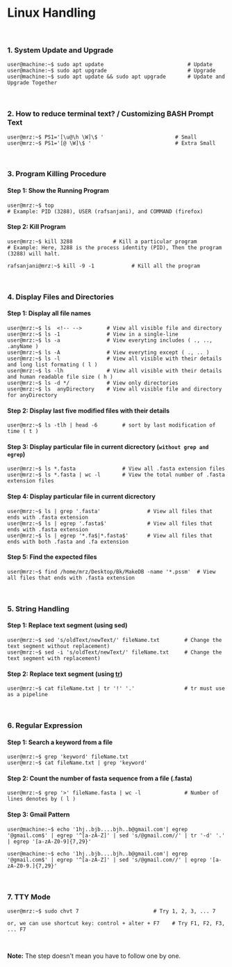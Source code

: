 # Linux Handling
&nbsp;

### 1. System Update and Upgrade
```console
user@machine:~$ sudo apt update                           # Update
user@machine:~$ sudo apt upgrade                          # Upgrade
user@machine:~$ sudo apt update && sudo apt upgrade       # Update and Upgrade Together
```

&nbsp;

### 2. How to reduce terminal text? / Customizing BASH Prompt Text
```console
user@mrz:~$ PS1='[\u@\h \W]\$ '                       # Small
user@mrz:~$ PS1='[@ \W]\$ '                           # Extra Small
```

&nbsp;

### 3. Program Killing Procedure
#### Step 1: Show the Running Program
```console
user@mrz:~$ top           
# Example: PID (3288), USER (rafsanjani), and COMMAND (firefox)
```

#### Step 2: Kill Program
```console
user@mrz:~$ kill 3288             # Kill a particular program
# Example: Here, 3288 is the process identity (PID), Then the program (3288) will halt.

rafsanjani@mrz:~$ kill -9 -1            # Kill all the program
```
&nbsp;

### 4. Display Files and Directories

#### Step 1: Display all file names
```console
user@mrz:~$ ls  <!-- -->        # View all visible file and directory
user@mrz:~$ ls -1               # View in a single-line
user@mrz:~$ ls -a               # View everyting includes ( ., .., .anyName )
user@mrz:~$ ls -A               # View everyting except ( ., .. )
user@mrz:~$ ls -l               # View all visible with their details and long list formating ( l ) 
user@mrz:~$ ls -lh              # View all visible with their details and human readable file size ( h ) 
user@mrz:~$ ls -d */            # View only directories
user@mrz:~$ ls  anyDirectory    # View all visible file and directory for anyDirectory
```

#### Step 2: Display last five modified files with their details
```console
user@mrz:~$ ls -tlh | head -6        # sort by last modification of time ( t )
```

#### Step 3: Display particular file in current dicrectory (`without grep and egrep`)
```console
user@mrz:~$ ls *.fasta               # View all .fasta extension files
user@mrz:~$ ls *.fasta | wc -l       # View the total number of .fasta extension files
```

#### Step 4: Display particular file in current dicrectory
```console
user@mrz:~$ ls | grep '.fasta'               # View all files that ends with .fasta extension  
user@mrz:~$ ls | egrep '.fasta$'             # View all files that ends with .fasta extension  
user@mrz:~$ ls | egrep '*.fa$|*.fasta$'      # View all files that ends with both .fasta and .fa extension  
```

#### Step 5: Find the expected files
```console
user@mrz:~$ find /home/mrz/Desktop/Bk/MakeDB -name '*.pssm'  # View all files that ends with .fasta extension  
```


&nbsp;

### 5. String Handling
#### Step 1: Replace text segment (using sed)
```console
user@mrz:~$ sed 's/oldText/newText/' fileName.txt        # Change the text segment without replacement) 
user@mrz:~$ sed -i 's/oldText/newText/' fileName.txt     # Change the text segment with replacement) 
```
#### Step 2: Replace text segment (using [tr](https://www.youtube.com/watch?v=i0Q8LRSiUZ4))
```console
user@mrz:~$ cat fileName.txt | tr '!' '.'                # tr must use as a pipeline
```

&nbsp;

### 6. Regular Expression
#### Step 1: Search a keyword from a file
```console
user@mrz:~$ grep 'keyword' fileName.txt
user@mrz:~$ cat fileName.txt | grep 'keyword'
```

#### Step 2: Count the number of fasta sequence from a file (.fasta)
```console
user@mrz:~$ grep '>' fileName.fasta | wc -l              # Number of lines denotes by ( l )
```

#### Step 3: Gmail Pattern
```console
user@machine:~$ echo '1hj..bjb....bjh..b@gmail.com'| egrep '@gmail.com$' | egrep '^[a-zA-Z]' | sed 's/@gmail.com//' | tr '-d' '.' | egrep '[a-zA-Z0-9]{7,29}' 

user@machine:~$ echo '1hj..bjb....bjh..b@gmail.com'| egrep '@gmail.com$' | egrep '^[a-zA-Z]' | sed 's/@gmail.com//' | egrep '[a-zA-Z0-9.]{7,29}' 
```

&nbsp;

### 7. TTY Mode
```console
user@mrz:~$ sudo chvt 7                        # Try 1, 2, 3, ... 7

or, we can use shortcut key: control + alter + F7    # Try F1, F2, F3, ... F7
```


&nbsp;
&nbsp;



**Note:** The step doesn't mean you have to follow one by one.
